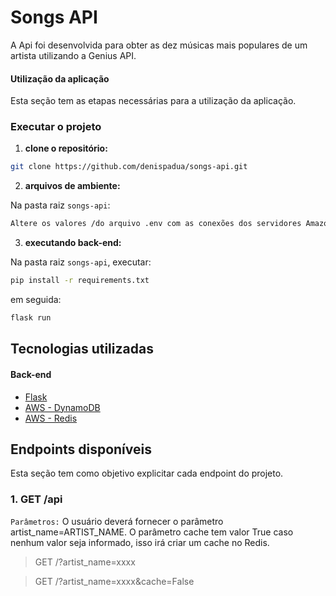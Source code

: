 # Songs API

A Api foi desenvolvida para obter as dez músicas mais populares de um artista utilizando a Genius API.


#### Utilização da aplicação

Esta seção tem as etapas necessárias para a utilização da aplicação.

### Executar o projeto

1. **clone o repositório:**
  ```sh
  git clone https://github.com/denispadua/songs-api.git
  ```

2. **arquivos de ambiente:**

  Na pasta raiz `songs-api`:

  ```sh
  Altere os valores /do arquivo .env com as conexões dos servidores Amazon e o token da API Genius
  ```


3. **executando back-end:**

  Na pasta raiz `songs-api`, executar:

  ```sh
  pip install -r requirements.txt
  ```
  em seguida:
  ```sh
  flask run
  ```
## Tecnologias utilizadas

#### Back-end

- [Flask](https://flask.palletsprojects.com/en/2.1.x/)
- [AWS - DynamoDB](https://aws.amazon.com/pt/dynamodb/)
- [AWS - Redis](https://aws.amazon.com/pt/elasticache/?p=ft&c=db&z=3)

## Endpoints disponíveis

Esta seção tem como objetivo explicitar cada endpoint do projeto.

### 1. GET /api

`Parâmetros:` O usuário deverá fornecer o parâmetro artist_name=ARTIST_NAME. 
O parâmetro cache tem valor True caso nenhum valor seja informado, isso irá criar um cache no Redis.

> GET /?artist_name=xxxx

> GET /?artist_name=xxxx&cache=False
